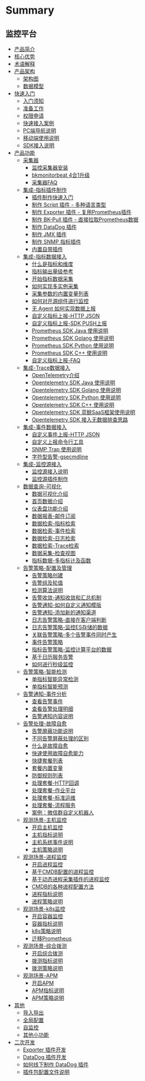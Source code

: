 # Summary

## 监控平台
* [产品简介](产品白皮书/intro/README.md)
* [核心优势](产品白皮书/intro/benefits.md)
* [术语解释](产品白皮书/concepts/glossary.md)
* [产品架构]()
    * [架构图](产品白皮书/concepts/architecture.md)
    * [数据模型](产品白皮书/concepts/datamodule.md)
* [快速入门]()
    * [入门须知](产品白皮书/quickstart/README.md)
    * [准备工作](产品白皮书/quickstart/prepare.md)
    * [权限申请](产品白皮书/quickstart/perm.md)
    * [快速接入案例](产品白皮书/quickstart/best_practices.md)  
    * [PC端导航说明](产品白皮书/quickstart/menu.md)
    * [移动端使用说明](产品白皮书/quickstart/h5_app.md)  
    * [SDK接入说明](产品白皮书/quickstart/sdk_list.md)
* [产品功能]()
    * [采集器]()
        * [监控采集器安装](产品白皮书/collectors/install.md) 
        * [bkmonitorbeat 4合1升级](产品白皮书/collectors/bkmonitorbeat_upgrade.md)
        * [采集器FAQ](产品白皮书/collectors/collectors_faq.md)
    * [集成-指标插件制作]()
        * [插件制作快速入门](产品白皮书/integrations-metric-plugins/plugins.md)      
        * [制作 Script 插件 - 多种语言类型](产品白皮书/integrations-metric-plugins/script_collect.md)
        * [制作 Exporter 插件 - 复用Prometheus插件](产品白皮书/integrations-metric-plugins/import_exporter.md)
        * [制作 BK-Pull 插件 - 直接拉取Prometheus数据](产品白皮书/integrations-metric-plugins/howto_bk-pull.md)
        * [制作 DataDog 插件](产品白皮书/integrations-metric-plugins/import_datadog_online.md)
        * [制作 JMX 插件](产品白皮书/integrations-metric-plugins/plugin_jmx.md)
        * [制作 SNMP 指标插件](产品白皮书/integrations-metric-plugins/plugin_snmp.md)
        * [内置自带插件](产品白皮书/integrations-metric-plugins/builtin_plugins.md)
    * [集成-指标数据接入]()
        * [什么是指标和维度](产品白皮书/integrations-metrics/what_metrics.md)
        * [指标输出量级参考](产品白皮书/integrations-metrics/recommend_metrics.md)
        * [开始指标数据采集](产品白皮书/integrations-metrics/collect_tasks.md)
        * [如何实现多实例采集](产品白皮书/integrations-metrics/multi_instance_monitor.md)
        * [采集参数的内置变量列表](产品白皮书/integrations-metrics/variables.md)
        * [如何对开源组件进行监控](产品白皮书/integrations-metrics/component_monitor.md)
        * [无 Agent 如何实现数据上报](产品白皮书/integrations-metrics/noagent_monitor.md)
        * [自定义指标上报-HTTP JSON](产品白皮书/integrations-metrics/custom_metrics_http.md)
        * [自定义指标上报-SDK PUSH上报](产品白皮书/integrations-metrics/custom_sdk_push.md)
        * [Prometheus SDK Java 使用说明](产品白皮书/integrations-metrics/prom_sdk_java.md)
        * [Prometheus SDK Golang 使用说明](产品白皮书/integrations-metrics/prom_sdk_golang.md)
        * [Prometheus SDK Python 使用说明](产品白皮书/integrations-metrics/prom_sdk_python.md)
        * [Prometheus SDK C++ 使用说明](产品白皮书/integrations-metrics/prom_sdk_cpp.md)
        * [自定义指标上报-FAQ](产品白皮书/integrations-metrics/custom_metrics_faq.md)
    * [集成-Trace数据接入]()
        * [OpenTelemetry介绍](产品白皮书/integrations-traces/opentelemetry_overview.md)
        * [Opentelemetry SDK Java 使用说明](产品白皮书/integrations-traces/otel_sdk_java.md)
        * [Opentelemetry SDK Golang 使用说明](产品白皮书/integrations-traces/otel_sdk_golang.md)
        * [Opentelemetry SDK Python 使用说明](产品白皮书/integrations-traces/otel_sdk_python.md)
        * [Opentelemetry SDK C++ 使用说明](产品白皮书/integrations-traces/otel_sdk_cpp.md)
        * [Opentelemetry SDK 蓝鲸SaaS框架使用说明](产品白皮书/integrations-traces/otel_sdk_bksaas.md)
        * [Opentelemetry SDK 接入无数据排查思路](产品白皮书/integrations-traces/otel_sdk_faq.md)
    * [集成-事件数据接入]()    
        * [自定义事件上报-HTTP JSON](产品白皮书/integrations-events/custom_events_http.md)
        * [自定义上报命令行工具](产品白皮书/integrations-events/custom_report_tools.md)
        * [SNMP Trap 使⽤说明](产品白皮书/integrations-events/snmp_trap.md)
        * [字符型告警-gsecmdline](产品白皮书/integrations-events/custom_events_gsecmdline.md)
    * [集成-监控源接入]()
        * [监控源接入说明](产品白皮书/integrations-alerts/custom_alerts_source.md)
        * [监控源插件制作](产品白皮书/integrations-alerts/plugin_alerts.md)
    * [数据查询-可视化]()
        * [数据可视化介绍](产品白皮书/data-visualization/data_view_intro.md) 
        * [首页数据介绍](产品白皮书/data-visualization/home.md)    
        * [仪表盘功能介绍](产品白皮书/data-visualization/dashboard.md)
        * [数据报表-邮件订阅](产品白皮书/data-visualization/report_email.md)
        * [数据检索-指标检索](产品白皮书/data-visualization/explore_metrics.md)
        * [数据检索-事件检索](产品白皮书/data-visualization/explore_events.md)
        * [数据检索-日志检索](产品白皮书/data-visualization/explore_logs.md)
        * [数据检索-Trace检索](产品白皮书/data-visualization/explore_traces.md)
        * [数据采集-检查视图](产品白皮书/data-visualization/data_quick_view.md)
        * [指标数据-多指标计及函数](产品白皮书/data-visualization/mutil_metric.md)
    * [告警策略-配置及管理]()
        * [告警策略创建](产品白皮书/alarm-configurations/rules.md)
        * [告警组及轮值](产品白皮书/alarm-configurations/alarm_group.md) 
        * [检测算法说明](产品白皮书/alarm-configurations/algorithms.md)
        * [告警收敛-通知收敛和汇总机制](产品白皮书/alarm-configurations/coverge.md)
        * [告警通知-如何自定义通知模版](产品白皮书/alarm-configurations/notify_case.md)
        * [告警通知-添加新的通知渠道](产品白皮书/alarm-configurations/notify_setting.md)
        * [日志告警策略-直接在客户端判断](产品白皮书/alarm-configurations/keywords_event.md)
        * [日志告警策略-监控ES存储的数据](产品白皮书/alarm-configurations/log_monitor.md)
        * [关联告警策略-多个告警事件同时产生](产品白皮书/alarm-configurations/composite_monitor.md)
        * [事件告警策略](产品白皮书/alarm-configurations/events_monitor.md)
        * [指标告警策略-监控计算平台的数据](产品白皮书/alarm-configurations/bigdata_monitor.md)
        * [基于日历服务告警](产品白皮书/alarm-configurations/calendar_rules.md)
        * [如何进行秒级监控](产品白皮书/alarm-configurations/collect_interval.md)
    * [告警策略-智能检测]()
        * [单指标智能异常检测](产品白皮书/aiops/aiops_metrics_intelligent_detect.md)
        * [单指标智能预测](产品白皮书/aiops/aiops_metrics_forecast.md)
    * [告警通知-事件分析]()
        * [查看告警事件](产品白皮书/alarm-analysis/alerts.md)
        * [查看告警处理明细](产品白皮书/alarm-analysis/alert_recording.md)
        * [告警通知内容说明](产品白皮书/alarm-analysis/messages_example.md) 
    * [告警处理-故障自愈]()
        * [告警屏蔽功能说明](产品白皮书/alarm-handling/block.md)
        * [不同告警屏蔽处理的区别](产品白皮书/alarm-handling/block_case1.md)
        * [什么是故障自愈](产品白皮书/alarm-handling/what_fta.md)
        * [快速使用故障自愈能力](产品白皮书/alarm-handling/fta_quickstart.md)
        * [快捷套餐列表](产品白皮书/alarm-handling/solutions_express.md)
        * [套餐内置变量](产品白皮书/alarm-handling/solutions_parameters_all.md)
        * [防御规则列表](产品白皮书/alarm-handling/solutions_convergence_rules.md)
        * [处理套餐-HTTP回调](产品白皮书/alarm-handling/solutions_http_callback.md)
        * [处理套餐-作业平台](产品白皮书/alarm-handling/solutions_job.md)
        * [处理套餐-标准运维](产品白皮书/alarm-handling/solutions_sops.md)
        * [处理套餐-流程服务](产品白皮书/alarm-handling/solutions_itsm.md)
        * [案例：微信群自定义机器人](产品白皮书/alarm-handling/solutions_http_callback_case1.md)
    * [观测场景-主机监控]()
        * [开启主机监控](产品白皮书/scene-host/host_monitor.md)
        * [主机指标说明](产品白皮书/scene-host/host_metrics.md)
        * [主机系统事件说明](产品白皮书/scene-host/host_events.md)
        * [主机策略说明](产品白皮书/scene-host/builtin_host_rules.md)
    * [观测场景-进程监控]()
        * [开启进程监控](产品白皮书/scene-process/process_monitor_overview.md)
        * [基于CMDB配置的进程监控](产品白皮书/scene-process/process_cmdb_monitor.md)
        * [基于动态进程采集插件的进程监控](产品白皮书/scene-process/process_pattern_monitor.md)
        * [CMDB的各种进程配置方法](产品白皮书/scene-process/process_cases.md)
        * [进程指标说明](产品白皮书/scene-process/process_metrics.md)
        * [进程策略说明](产品白皮书/scene-process/process_default_rules.md)
    * [观测场景-k8s监控]()
        * [开启容器监控](产品白皮书/scene-k8s/k8s_monitor_overview.md)
        * [容器指标说明](产品白皮书/scene-k8s/k8s_metrics.md)
        * [k8s策略说明](产品白皮书/scene-k8s/k8s_default_rules.md)
        * [迁移Prometheus](产品白皮书/scene-k8s/howto_migrate_prometheus.md)
    * [观测场景-综合拨测]()
        * [开启综合拨测](产品白皮书/scene-synthetic/synthetic_monitor.md)
        * [拨测指标说明](产品白皮书/scene-synthetic/synthetic_metrics.md)
        * [拨测策略说明](产品白皮书/scene-synthetic/synthetic_default_rules.md)
    * [观测场景-APM]()
        * [开启APM](产品白皮书/scene-apm/apm_monitor_overview.md) 
        * [APM指标说明](产品白皮书/scene-apm/apm_metrics.md)
        * [APM策略说明](产品白皮书/scene-apm/apm_default_rules.md)
* [其他]()
    * [导入导出](产品白皮书/others/import_export.md)
    * [全局配置](产品白皮书/others/admin_config.md)
    * [自监控](产品白皮书/others/self_monitor.md)
    * [其他小功能](产品白皮书/others/tricks.md)  
* [二次开发]()
    * [Exporter 插件开发](产品白皮书/dev/plugin_exporter_dev.md)
    * [DataDog 插件开发](产品白皮书/dev/plugin_datadog_dev.md)
    * [如何线下制作 DataDog 插件](产品白皮书/dev/import_datadog_offline.md)
    * [插件包配置文件说明](产品白皮书/dev/plugins_explain.md)